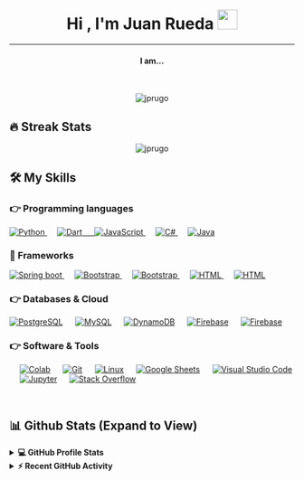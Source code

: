 <h1 align="center">Hi , I'm Juan Rueda <img src="https://media.giphy.com/media/hvRJCLFzcasrR4ia7z/giphy.gif" width="35">
</h1>
<hr/>
<h4 align="center">I am...</h4>
<br>

<p align="center"> <img src="https://komarev.com/ghpvc/?username=jprugo&label=Profile%20views&color=0e75b6&style=plastic" alt="jprugo" /> </p>

## 🔥 Streak Stats

<p align="center"><img src="https://github-readme-streak-stats.herokuapp.com/?user=jprugo&theme=algolia" alt="jprugo"  /></p>

## 🛠️ My Skills

### 👉 Programming languages

<p align="left"> 
   <a href="https://www.python.org" target="_blank">
    <img alt="Python" src="https://img.shields.io/badge/python-3670A0?style=for-the-badge&logo=python&logoColor=ffdd54">
  </a>
  &emsp;
  <a href="">
    <img alt="Dart" src="https://img.shields.io/badge/dart-%230175C2.svg?style=for-the-badge&logo=dart&logoColor=white"/>
    &emsp;
    <a href="https://developer.mozilla.org/en-US/docs/Web/JavaScript" target="_blank"> 
     <img alt="JavaScript" src="https://img.shields.io/badge/javascript-%23323330.svg?style=for-the-badge&logo=javascript&logoColor=%23F7DF1E">
   </a>
   &emsp;
   <a href="" target="_blank"> 
     <img alt="C#" src="https://img.shields.io/badge/c%23-%23239120.svg?style=for-the-badge&logo=c-sharp&logoColor=white">
   </a>
    &emsp;
  <a href="https://www.java.com" target="_blank"> 
    <img alt="Java" src="https://img.shields.io/badge/java-%23ED8B00.svg?style=for-the-badge&logo=java&logoColor=white">
  </a>
</p>

### 🏁 Frameworks

<p align="left">  
  
  <a href="" target="_blank">
    <img alt="Spring boot" src="https://img.shields.io/badge/spring-%236DB33F.svg?style=for-the-badge&logo=spring&logoColor=white">
  </a> 
   &emsp;
  <a href="" target="_blank"> 
    <img alt="Bootstrap" src="https://img.shields.io/badge/Flutter-%2302569B.svg?style=for-the-badge&logo=Flutter&logoColor=white"/>
  </a>
   &emsp;
  <a href="" target="_blank"> 
    <img alt="Bootstrap" src="https://img.shields.io/badge/flask-%23000.svg?style=for-the-badge&logo=flask&logoColor=white"/>
  </a>
   &emsp; 
  <a href="" target="_blank"> 
   <img alt="HTML" src="https://img.shields.io/badge/react-%2320232a.svg?style=for-the-badge&logo=react&logoColor=%2361DAFB">
  </a> 
  &emsp; 
  <a href="" target="_blank"> 
   <img alt="HTML" src="https://img.shields.io/badge/.NET-5C2D91?style=for-the-badge&logo=.net&logoColor=white">
  </a>

</p>

### 👉 Databases & Cloud

<p align="left">
    <a href=""><img alt="PostgreSQL" src ="https://img.shields.io/badge/postgres-%23316192.svg?style=for-the-badge&logo=postgresql&logoColor=white"/></a>
    &emsp;
    <a href="https://www.mysql.com/"><img alt="MySQL" src="https://img.shields.io/badge/mysql-%2300f.svg?style=for-the-badge&logo=mysql&logoColor=white"></a>
  &emsp;
    <a href=""><img alt="DynamoDB" src="https://img.shields.io/badge/Amazon%20DynamoDB-4053D6?style=for-the-badge&logo=Amazon%20DynamoDB&logoColor=white"></a>
  &emsp;
    <a href="https://firebase.google.com/"><img alt="Firebase" src ="https://img.shields.io/badge/firebase-%23039BE5.svg?style=for-the-badge&logo=firebase"></a>
  &emsp;
    <a href=""><img alt="Firebase" src ="https://img.shields.io/badge/AWS-%23FF9900.svg?style=for-the-badge&logo=amazon-aws&logoColor=white"></a>

 </p>

### 👉 Software & Tools

<p>
  &emsp;
    <a href="#"><img alt="Colab" src="https://img.shields.io/badge/Colab-00b56a.svg?logo=google-colab&logoColor=white"></a>
  &emsp;
    <a href="#"><img alt="Git" src="https://img.shields.io/badge/Git%20-%23F05033.svg?logo=git&logoColor=white"></a>
  &emsp;
    <a href="#"><img alt="Linux" src="https://img.shields.io/badge/Linux-FCC624?style=flat&logo=linux&logoColor=black"></a>
  &emsp;
    <a href="#"><img alt="Google Sheets" src="https://img.shields.io/badge/Google%20Sheets%20-%2334A853.svg?logo=google%20sheets&logoColor=white"></a>
  &emsp;
    <a href="#"><img alt="Visual Studio Code" src="https://img.shields.io/badge/Visual%20Studio%20Code-0078d7.svg?logo=visual-studio-code&logoColor=white"></a>
  &emsp;
    <a href="#"><img alt="Jupyter" src="https://img.shields.io/badge/Jupyter%20-%23F37626.svg?logo=Jupyter&logoColor=white"></a>
  &emsp;
    <a href="#"><img alt="Stack Overflow" src="https://img.shields.io/badge/-Stack%20Overflow-FE7A16?logo=stack-overflow&logoColor=white"></a>
  &emsp;
</p>

<br/>

## 📊 Github Stats (Expand to View)

<details> 
  <summary><b>💻 GitHub Profile Stats</b></summary>
  <br/>
  <p align="center">
    <a href="https://github.com/jprugo/github-readme-stats"><img alt="Jprugos's Github Stats" src="https://github-readme-stats.vercel.app/api?username=jprugo&show_icons=true&count_private=true&theme=algolia" height="192px"/></a>
<br/>
  &nbsp;
	  <img src="https://github-readme-stats.vercel.app/api/top-langs?username=jprugo&show_icons=true&locale=en&layout=compact&theme=algolia" alt="jprugo" height="192px"/>
  <br/>
  <b>Note:</b> Top languages is only a metric of the languages my public code consists of and doesn't reflect experience or skill level.
  </p>
</details>

<details>
  <summary><b>⚡ Recent GitHub Activity</b></summary>
  <br/>
   <a href="https://github.com/jprugo"><img alt="Jprugo's Activity Graph" src="https://activity-graph.herokuapp.com/graph?username=jprugo&custom_title=Jprugo's%20Contribution%20Graph&theme=react-dark" /></a>
  <br/>

</details>

<br/>
